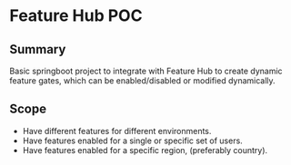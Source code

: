 # Feature Hub POC

## Summary

Basic springboot project to integrate with Feature Hub to create dynamic feature gates, which can be enabled/disabled or modified dynamically.

## Scope

- Have different features for different environments.
- Have features enabled for a single or specific set of users.
- Have features enabled for a specific region, (preferably country).